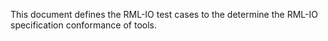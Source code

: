 This document defines the RML-IO test cases to the determine the RML-IO specification conformance of tools.
